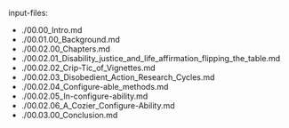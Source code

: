 
input-files:
- ./00.00_Intro.md
- ./00.01.00_Background.md
- ./00.02.00_Chapters.md
- ./00.02.01_Disability_justice_and_life_affirmation_flipping_the_table.md
- ./00.02.02_Crip-Tic_of_Vignettes.md
- ./00.02.03_Disobedient_Action_Research_Cycles.md
- ./00.02.04_Configure-able_methods.md
- ./00.02.05_In-configure-ability.md
- ./00.02.06_A_Cozier_Configure-Ability.md
- ./00.03.00_Conclusion.md

